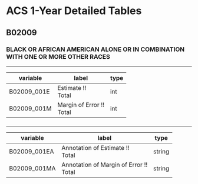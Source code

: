 # ACS 1-Year Detailed Tables

## B02009

### BLACK OR AFRICAN AMERICAN ALONE OR IN COMBINATION WITH ONE OR MORE OTHER RACES

___

| variable | label | type |
| ----- | ----- | ----- |
| B02009_001E | Estimate !!<br>Total | int |
| B02009_001M | Margin of Error !!<br>Total | int |
### 

___

| variable | label | type |
| ----- | ----- | ----- |
| B02009_001EA | Annotation of Estimate !!<br>Total | string |
| B02009_001MA | Annotation of Margin of Error !!<br>Total | string |

